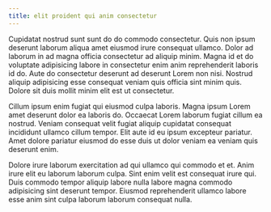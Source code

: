 ```yaml
---
title: elit proident qui anim consectetur
---
```


Cupidatat nostrud sunt sunt do do commodo consectetur. Quis non ipsum deserunt laborum aliqua amet eiusmod irure consequat ullamco. Dolor ad laborum in ad magna officia consectetur ad aliquip minim. Magna id et do voluptate adipisicing labore in consectetur enim anim reprehenderit laboris id do. Aute do consectetur deserunt ad deserunt Lorem non nisi. Nostrud aliquip adipisicing esse consequat veniam quis officia sint minim quis. Dolore sit duis mollit minim elit est ut consectetur.

Cillum ipsum enim fugiat qui eiusmod culpa laboris. Magna ipsum Lorem amet deserunt dolor ea laboris do. Occaecat Lorem laborum fugiat cillum ea nostrud. Veniam consequat velit fugiat aliquip cupidatat consequat incididunt ullamco cillum tempor. Elit aute id eu ipsum excepteur pariatur. Amet dolore pariatur eiusmod do esse duis ut dolor veniam ea veniam quis deserunt enim.

Dolore irure laborum exercitation ad qui ullamco qui commodo et et. Anim irure elit eu laborum laborum culpa. Sint enim velit est consequat irure qui. Duis commodo tempor aliquip labore nulla labore magna commodo adipisicing sint deserunt tempor. Eiusmod reprehenderit ullamco labore esse anim sint culpa laborum laborum consequat nulla.